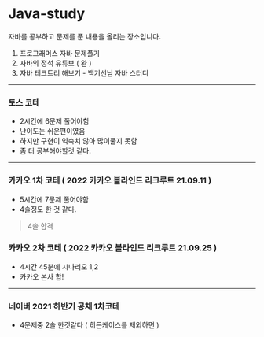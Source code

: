# Java-study

자바를 공부하고 문제를 푼 내용을 올리는 장소입니다.

1. 프로그래머스 자바 문제풀기
2. 자바의 정석 유튜브 ( 완 ) 
3. 자바 테크트리 해보기 - 백기선님 자바 스터디





---



### 토스 코테

- 2시간에 6문제 풀어야함
- 난이도는 쉬운편이였음
- 하지만 구현이 익숙치 않아 많이풀지 못함
- 좀 더 공부해야할것 같다.



---

### 카카오 1차 코테 ( 2022 카카오 블라인드 리크루트 21.09.11 )

- 5시간에 7문제 풀어야함
- 4솔정도 한 것 같다.

> 4솔 합격



### 카카오 2차 코테 ( 2022 카카오 블라인드 리크루트 21.09.25 )

- 4시간 45분에 시나리오 1,2
- 카카오 본사 합!



---

### 네이버 2021 하반기 공채 1차코테
- 4문제중 2솔 한것같다 ( 히든케이스를 제외하면 )
